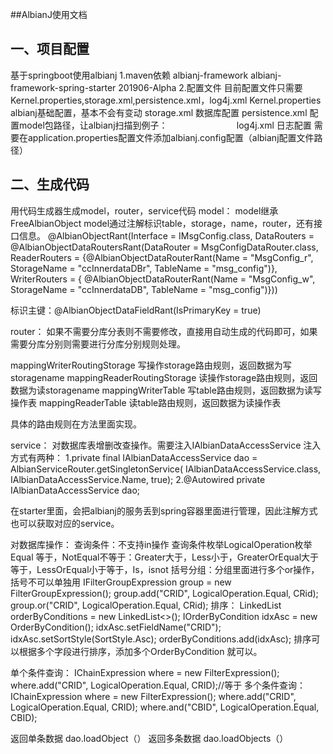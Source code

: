 
##AlbianJ使用文档

## 一、项目配置

基于springboot使用albianj
1.maven依赖
<dependency>
<groupId>albianj-framework</groupId>
<artifactId>albianj-framework-spring-starter</artifactId>
<version>201906-Alpha</version>
</dependency>
2.配置文件
目前配置文件只需要Kernel.properties,storage.xml,persistence.xml，log4j.xml
Kernel.properties albianj基础配置，基本不会有变动
storage.xml 数据库配置
persistence.xml 配置model包路径，让albianj扫描到例子：
<AlbianObjects>
&nbsp;&nbsp;&nbsp;&nbsp;&nbsp;&nbsp;<Packages>
&nbsp;&nbsp;&nbsp;&nbsp;&nbsp;&nbsp;&nbsp;&nbsp;&nbsp;&nbsp;&nbsp;&nbsp;<Package Path="com.example.demo.model.impl" Enable="true"></Package>
&nbsp;&nbsp;&nbsp;&nbsp;&nbsp;&nbsp;</Packages>
</AlbianObjects>
log4j.xml 日志配置
需要在application.properties配置文件添加albianj.config配置（albianj配置文件路径）


##  二、生成代码
用代码生成器生成model，router，service代码
model：
model继承FreeAlbianObject 
model通过注解标识table，storage，name，router，还有接口信息。
@AlbianObjectRant(Interface = IMsgConfig.class, DataRouters = @AlbianObjectDataRoutersRant(DataRouter = MsgConfigDataRouter.class, ReaderRouters = {@AlbianObjectDataRouterRant(Name = "MsgConfig_r", StorageName = "ccInnerdataDBr", TableName = "msg_config")}, WriterRouters = { @AlbianObjectDataRouterRant(Name = "MsgConfig_w", StorageName = "ccInnerdataDB", TableName = "msg_config")}))

标识主键：@AlbianObjectDataFieldRant(IsPrimaryKey = true)

router：
如果不需要分库分表则不需要修改，直接用自动生成的代码即可，如果需要分库分别则需要进行分库分别规则处理。

mappingWriterRoutingStorage 写操作storage路由规则，返回数据为写storagename
mappingReaderRoutingStorage 读操作storage路由规则，返回数据为读storagename
mappingWriterTable 写table路由规则，返回数据为读写操作表
mappingReaderTable 读table路由规则，返回数据为读操作表

具体的路由规则在方法里面实现。

service：
对数据库表增删改查操作。需要注入IAlbianDataAccessService 注入方式有两种：
1.private final IAlbianDataAccessService dao = AlbianServiceRouter.getSingletonService(
        IAlbianDataAccessService.class, IAlbianDataAccessService.Name, true);
2.@Autowired
    private IAlbianDataAccessService dao;

在starter里面，会把albianj的服务丢到spring容器里面进行管理，因此注解方式也可以获取对应的service。

对数据库操作：
查询条件：不支持in操作
查询条件枚举LogicalOperation枚举 Equal 等于，NotEqual不等于：Greater大于，Less小于，GreaterOrEqual大于等于，LessOrEqual小于等于，Is，isnot
括号分组：分组里面进行多个or操作，括号不可以单独用
 IFilterGroupExpression group = new FilterGroupExpression();
group.add("CRID", LogicalOperation.Equal, CRid);
group.or("CRID", LogicalOperation.Equal, CRid);
排序：
LinkedList<IOrderByCondition> orderByConditions = new LinkedList<>();
            IOrderByCondition idxAsc = new OrderByCondition();
            idxAsc.setFieldName("CRID");
            idxAsc.setSortStyle(SortStyle.Asc);
            orderByConditions.add(idxAsc);
排序可以根据多个字段进行排序，添加多个OrderByCondition 就可以。


单个条件查询：
 IChainExpression where = new FilterExpression();
where.add("CRID", LogicalOperation.Equal, CRID);//等于
多个条件查询：
IChainExpression where = new FilterExpression();
            where.add("CRID", LogicalOperation.Equal, CRID);
            where.and("CBID", LogicalOperation.Equal, CBID);

返回单条数据
dao.loadObject（）
返回多条数据
dao.loadObjects（）




















